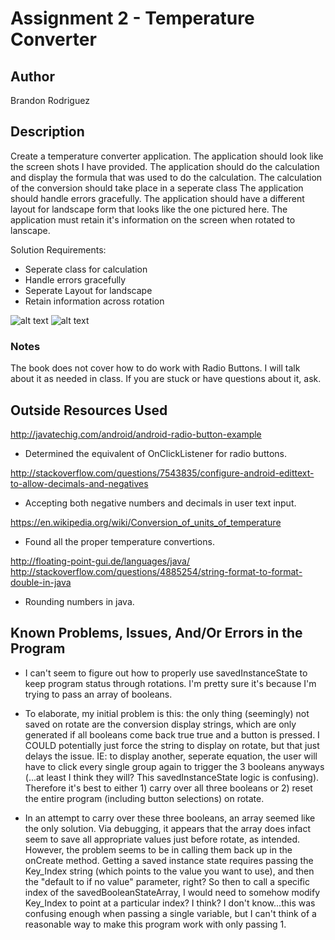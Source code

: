 # Assignment 2 - Temperature Converter

## Author

Brandon Rodriguez

## Description

Create a temperature converter application.
The application should look like the screen shots I have provided.
The application should do the calculation and display the formula that was used to do the calculation.
The calculation of the conversion should take place in a seperate class
The application should handle errors gracefully.
The application should have a different layout for landscape form that looks like the one pictured here.
The application must retain it's information on the screen when rotated to lanscape.

Solution Requirements:

* Seperate class for calculation
* Handle errors gracefully
* Seperate Layout for landscape
* Retain information across rotation

![alt text](http://barnesbrothers.homeserver.com/cis298/assignmentImages/assignment2a.jpg "Application Portrait Layout")
![alt text](http://barnesbrothers.homeserver.com/cis298/assignmentImages/assignment2b.jpg "Application Landscape Layout")

### Notes

The book does not cover how to do work with Radio Buttons. I will talk about it as needed in class. If you are stuck or have questions about it, ask.

## Outside Resources Used

http://javatechig.com/android/android-radio-button-example
* Determined the equivalent of OnClickListener for radio buttons.

http://stackoverflow.com/questions/7543835/configure-android-edittext-to-allow-decimals-and-negatives
* Accepting both negative numbers and decimals in user text input.

https://en.wikipedia.org/wiki/Conversion_of_units_of_temperature
* Found all the proper temperature convertions.

http://floating-point-gui.de/languages/java/
http://stackoverflow.com/questions/4885254/string-format-to-format-double-in-java
* Rounding numbers in java.

## Known Problems, Issues, And/Or Errors in the Program

* I can't seem to figure out how to properly use savedInstanceState to keep program status through rotations. I'm pretty sure it's because I'm trying to pass an array of booleans.

* To elaborate, my initial problem is this: the only thing (seemingly) not saved on rotate are the conversion display strings, which are only generated if all booleans come back true true and a button is pressed. I COULD potentially just force the string to display on rotate, but that just delays the issue. IE: to display another, seperate equation, the user will have to click every single group again to trigger the 3 booleans anyways (...at least I think they will? This savedInstanceState logic is confusing). Therefore it's best to either 1) carry over all three booleans or 2) reset the entire program (including button selections) on rotate.

* In an attempt to carry over these three booleans, an array seemed like the only solution. Via debugging, it appears that the array does infact seem to save all appropriate values just before rotate, as intended. However, the problem seems to be in calling them back up in the onCreate method. Getting a saved instance state requires passing the Key_Index string (which points to the value you want to use), and then the "default to if no value" parameter, right? So then to call a specific index of the savedBooleanStateArray, I would need to somehow modify Key_Index to point at a particular index? I think? I don't know...this was confusing enough when passing a single variable, but I can't think of a reasonable way to make this program work with only passing 1.